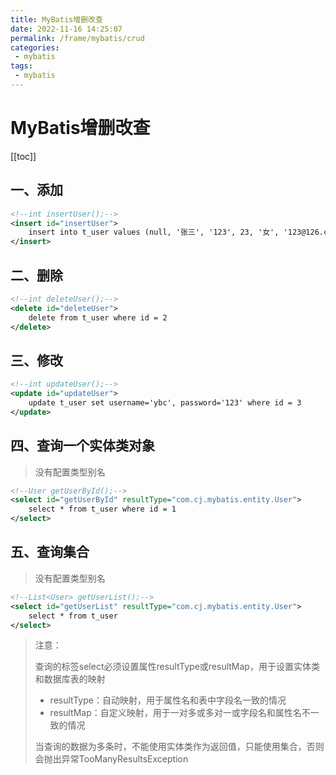 ```yaml
---
title: MyBatis增删改查
date: 2022-11-16 14:25:07
permalink: /frame/mybatis/crud
categories:
 - mybatis
tags:
 - mybatis
---
```


# MyBatis增删改查

[[toc]]

## 一、添加

```xml
<!--int insertUser();-->
<insert id="insertUser">
    insert into t_user values (null, '张三', '123', 23, '女', '123@126.com')
</insert>
```

## 二、删除

```xml
<!--int deleteUser();-->
<delete id="deleteUser">
    delete from t_user where id = 2
</delete>
```

## 三、修改

```xml
<!--int updateUser();-->
<update id="updateUser">
    update t_user set username='ybc', password='123' where id = 3
</update>
```

## 四、查询一个实体类对象

> 没有配置类型别名

```xml
<!--User getUserById();-->
<select id="getUserById" resultType="com.cj.mybatis.entity.User">
    select * from t_user where id = 1
</select>
```

## 五、查询集合

> 没有配置类型别名

```xml
<!--List<User> getUserList();-->
<select id="getUserList" resultType="com.cj.mybatis.entity.User">
    select * from t_user
</select>
```

> 注意：
>
> 查询的标签select必须设置属性resultType或resultMap，用于设置实体类和数据库表的映射
>
> - resultType：自动映射，用于属性名和表中字段名一致的情况
> - resultMap：自定义映射，用于一对多或多对一或字段名和属性名不一致的情况
>
> 当查询的数据为多条时，不能使用实体类作为返回值，只能使用集合，否则会抛出异常TooManyResultsException